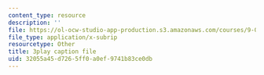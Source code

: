 ```yaml
---
content_type: resource
description: ''
file: https://ol-ocw-studio-app-production.s3.amazonaws.com/courses/9-00sc-introduction-to-psychology-fall-2011/32055a45d7265ff0a0ef9741b83ce0db_SBrCPDC21f4.vtt
file_type: application/x-subrip
resourcetype: Other
title: 3play caption file
uid: 32055a45-d726-5ff0-a0ef-9741b83ce0db
---
```

